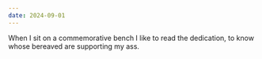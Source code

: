 ```yaml
---
date: 2024-09-01
---
```


When I sit on a commemorative bench I like to read the dedication, to know whose bereaved are supporting my ass.
